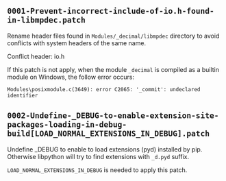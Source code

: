 ## `0001-Prevent-incorrect-include-of-io.h-found-in-libmpdec.patch`

Rename header files found in `Modules/_decimal/libmpdec` directory to avoid conflicts with system headers of the same name.

Conflict header: io.h

If this patch is not apply, when the module `_decimal` is compiled as a builtin module on Windows, the follow error occurs:

```
Modules\posixmodule.c(3649): error C2065: '_commit': undeclared identifier
```

## `0002-Undefine-_DEBUG-to-enable-extension-site-packages-loading-in-debug-build[LOAD_NORMAL_EXTENSIONS_IN_DEBUG].patch`

Undefine _DEBUG to enable to load extensions (pyd) installed by pip. Otherwise libpython will try to find extensions with `_d.pyd` suffix.

`LOAD_NORMAL_EXTENSIONS_IN_DEBUG` is needed to apply this patch.
